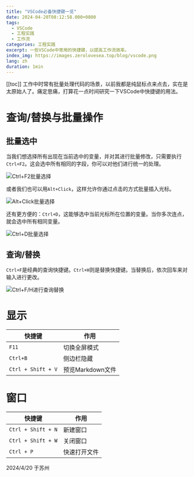 ```yaml
---
title: "VSCode必备快捷键一览"
date: 2024-04-20T08:12:58.000+0800
tags: 
  - VSCode
  - 工程实践
  - 工作流
categories: 工程实践
excerpt: 一些VSCode中常用的快捷键，以提高工作流效率。
index_img: https://images.zerolovesea.top/blog/vscode.png
lang: zh
duration: 1min
---
```

[[toc]]
工作中时常有批量处理代码的场景，以前我都是纯鼠标点来点去，实在是太原始人了。痛定思痛，打算花一点时间研究一下VSCode中快捷键的用法。

# 查询/替换与批量操作

## 批量选中

当我们想选择所有出现在当前选中的变量，并对其进行批量修改，只需要执行`Ctrl+F2`。这会选中所有相同的字段，你可以对他们进行统一的处理。

![Ctrl+F2批量选择](https://images.zerolovesea.top/blog/240420-1.gif)

或者我们也可以用`Alt+Click`，这样允许你通过点击的方式批量插入光标。

![Alt+Click批量选择](https://images.zerolovesea.top/blog/240420-2.gif)

还有更方便的：`Ctrl+D`，这能够选中当前光标所在位置的变量。当你多次连点，就会选中所有相同变量。

![Ctrl+D批量选择](https://images.zerolovesea.top/blog/240420-3.gif)

## 查询/替换 

`Ctrl+F`是经典的查询快捷键。`Ctrl+H`则是替换快捷键。当替换后，依次回车来对输入进行更改。

![Ctrl+F/H进行查询替换](https://images.zerolovesea.top/blog/240420-4.gif)

# 显示

| 快捷键 |   作用   |
| ------ | ---- |
|   `F11`     |  切换全屏模式    |
|   `Ctrl+B`     |  侧边栏隐藏    |
|     `Ctrl + Shift + V`	   |  预览Markdown文件    |

# 窗口

| 快捷键 |   作用   |
| ------ | ---- |
|   `Ctrl + Shift + N`     |  新建窗口    |
|   `Ctrl + Shift + W`     |  关闭窗口    |
|     `Ctrl + P`	   |  快速打开文件    |

2024/4/20 于苏州